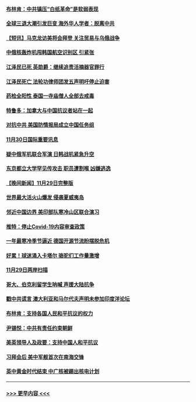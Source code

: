 #### [布林肯：中共镇压“白纸革命”是软弱表现](../pages/prog202/a103587617.md?t=12010601) 
#### [全球三退大潮引发巨变 海外华人学者：脱离中共](../pages/prog202/a103587542.md?t=12010601) 
#### [【短讯】马克龙访美将会拜登 关注贸易与乌俄战争](../pages/prog202/a103587527.md?t=12010601) 
#### [中俄核轰炸机闯韩国航空识别区 引紧张](../pages/prog202/a103587457.md?t=12010601) 
#### [江泽民已死 英勋爵：继续追责活摘器官罪行](../pages/prog202/a103587398.md?t=12010601) 
#### [江泽民死亡 法轮功律师团发五声明吁停止迫害](../pages/prog202/a103587308.md?t=12010601) 
#### [药检全阳性 泰国一寺庙僧人全部去戒毒](../pages/prog202/a103587172.md?t=12010601) 
#### [特鲁多：加拿大与中国抗议者站在一起](../pages/prog202/a103587169.md?t=12010601) 
#### [对抗中共 美国防情报局成立中国任务组](../pages/prog202/a103587163.md?t=12010601) 
#### [11月30日国际重要讯息](../pages/prog202/a103587181.md?t=12010601) 
#### [疑中俄军机联合军演 日韩战机紧急升空](../pages/prog202/a103587061.md?t=12010601) 
#### [东京都立大学罕见传攻击 职员遭割喉 凶嫌逃逸](../pages/prog202/a103587011.md?t=12010601) 
#### [【晚间新闻】11月29日完整版](../pages/prog202/a103586902.md?t=12010601) 
#### [世界最大活火山爆发 侵袭夏威夷岛](../pages/prog202/a103586924.md?t=12010601) 
#### [邻近中国边界 美印部队寒冷山区联合演习](../pages/prog202/a103586897.md?t=12010601) 
#### [推特：停止Covid-19内容审查政策](../pages/prog202/a103586680.md?t=12010601) 
#### [一年最寒冷季节逼近 德国开源节流盼摆脱危机](../pages/prog202/a103586845.md?t=12010601) 
#### [好累！球迷涌入卡塔尔 骆驼们工作量激增](../pages/prog202/a103586752.md?t=12010601) 
#### [11月29日两岸扫描](../pages/prog202/a103586740.md?t=12010601) 
#### [哥大、伯克利留学生呐喊 声援大陆抗争](../pages/prog202/a103586742.md?t=12010601) 
#### [戳中共谎言 澳大利亚和马尔代夫声明未参加印度洋论坛](../pages/prog202/a103586609.md?t=12010601) 
#### [布林肯：支持各国人民和平抗议的权力](../pages/prog202/a103586558.md?t=12010601) 
#### [尹锡悦：中共有责任约束朝鲜](../pages/prog202/a103586465.md?t=12010601) 
#### [美英领导人及政要：支持中国人和平抗议](../pages/prog202/a103586469.md?t=12010601) 
#### [习拜会后 美中军舰首次在南海交锋](../pages/prog202/a103586399.md?t=12010601) 
#### [英中黄金时代结束 中广核被踢出核电计划](../pages/prog202/a103586304.md?t=12010601) 

----
#### [ >>> 更早内容 <<< ](../indexes/prog202-earlier.md)

